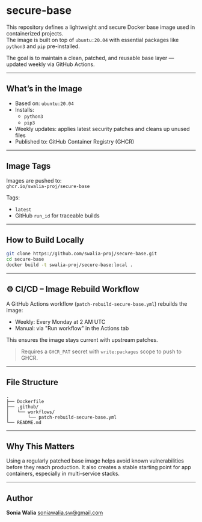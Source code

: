# secure-base

This repository defines a lightweight and secure Docker base image used in containerized projects.  
The image is built on top of `ubuntu:20.04` with essential packages like `python3` and `pip` pre-installed.

The goal is to maintain a clean, patched, and reusable base layer — updated weekly via GitHub Actions.

---

##  What’s in the Image

- Based on: `ubuntu:20.04`
- Installs:  
  - `python3`  
  - `pip3`
- Weekly updates: applies latest security patches and cleans up unused files
- Published to: GitHub Container Registry (GHCR)

---

##  Image Tags

Images are pushed to:  
`ghcr.io/swalia-proj/secure-base`

Tags:
- `latest`
- GitHub `run_id` for traceable builds

---

##  How to Build Locally

```bash
git clone https://github.com/swalia-proj/secure-base.git
cd secure-base
docker build -t swalia-proj/secure-base:local .
````

---

## ⚙ CI/CD – Image Rebuild Workflow

A GitHub Actions workflow (`patch-rebuild-secure-base.yml`) rebuilds the image:

*  Weekly: Every Monday at 2 AM UTC
*  Manual: via "Run workflow" in the Actions tab

This ensures the image stays current with upstream patches.

> Requires a `GHCR_PAT` secret with `write:packages` scope to push to GHCR.

---

##  File Structure

```
.
├── Dockerfile
├── .github/
│   └── workflows/
│       └── patch-rebuild-secure-base.yml
└── README.md
```

---

##  Why This Matters

Using a regularly patched base image helps avoid known vulnerabilities before they reach production. It also creates a stable starting point for app containers, especially in multi-service stacks.

---

## Author

**Sonia Walia**
 [soniawalia.sw@gmail.com](mailto:soniawalia.sw@gmail.com)
